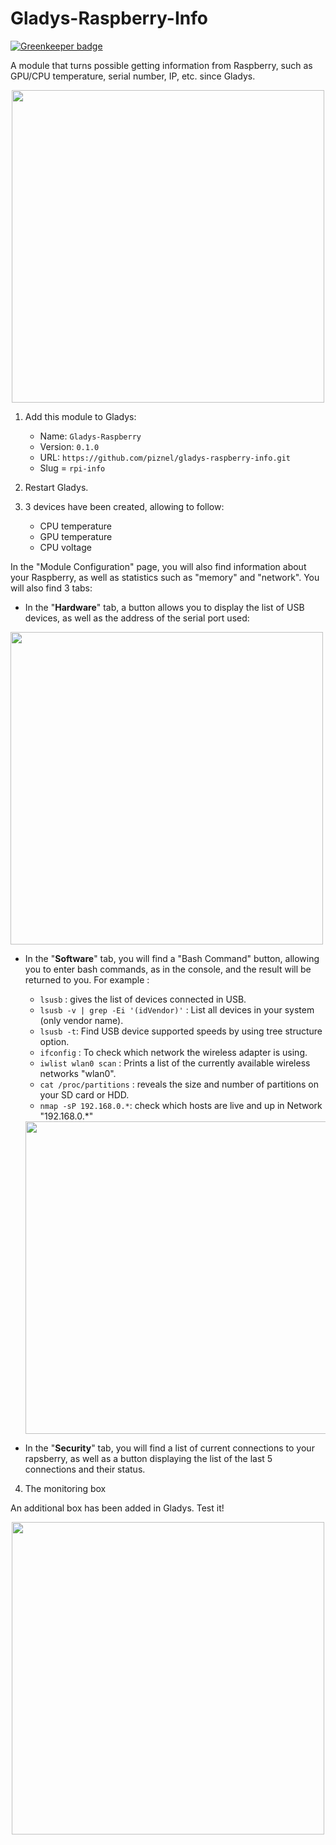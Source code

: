 # Gladys-Raspberry-Info

[![Greenkeeper badge](https://badges.greenkeeper.io/piznel/gladys-gaspberry-info.svg)](https://greenkeeper.io/)

A module that turns possible getting information from Raspberry, such as GPU/CPU temperature, serial number, IP, etc. since Gladys.
<div align="center">
<img src="https://user-images.githubusercontent.com/25089531/51909914-08d62d80-23ce-11e9-9bfb-b1003a866393.png" width="500" />
</div>

1. Add this module to Gladys:

   * Name: `Gladys-Raspberry`
   * Version: `0.1.0`
   * URL: `https://github.com/piznel/gladys-raspberry-info.git`
   * Slug = `rpi-info`

2. Restart Gladys.

3. 3 devices have been created, allowing to follow:

     * CPU temperature
     * GPU temperature
     * CPU voltage

In the "Module Configuration" page, you will also find information about your Raspberry, as well as statistics such as "memory" and "network". You will also find 3 tabs:

* In the "**Hardware**" tab, a button allows you to display the list of USB devices, as well as the address of the serial port used:
<img src="https://user-images.githubusercontent.com/25089531/51909981-302cfa80-23ce-11e9-99d4-a1363fe44f40.png" width="500" />

* In the "**Software**" tab, you will find a "Bash Command" button, allowing you to enter bash commands, as in the console, and the result will be returned to you. For example :

  * `lsusb` : gives the list of devices connected in USB.
  * `lsusb -v | grep -Ei '(idVendor)'` : List all devices in your system (only vendor name).
  * `lsusb -t`: Find USB device supported speeds by using tree structure option.
  * `ifconfig` : To check which network the wireless adapter is using.
  * `iwlist wlan0 scan` : Prints a list of the currently available wireless networks "wlan0".
  * `cat /proc/partitions` : reveals the size and number of partitions on your SD card or HDD.
  * `nmap -sP 192.168.0.*`: check which hosts are live and up in Network "192.168.0.*"
  <img src="https://user-images.githubusercontent.com/25089531/51910065-65394d00-23ce-11e9-93af-16827bab097e.png" width="500" />

* In the "**Security**" tab, you will find a list of current connections to your rapsberry, as well as a button displaying the list of the last 5 connections and their status.

4. The monitoring box

An additional box has been added in Gladys. Test it!

<div align="center">
  <img src="https://user-images.githubusercontent.com/25089531/51909724-95ccb700-23cd-11e9-94c2-5ba2fd4ff9cd.png" width="500" />
</div>
